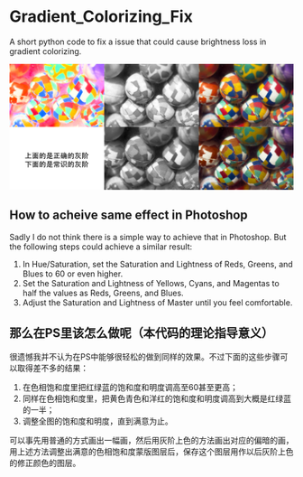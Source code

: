 # Gradient_Colorizing_Fix
A short python code to fix a issue that could cause brightness loss in gradient colorizing.

![image](https://raw.githubusercontent.com/zznewclear13/Gradient_Colorizing_Fix/master/example.jpg)

## How to acheive same effect in Photoshop

Sadly I do not think there is a simple way to achieve that in Photoshop. But the following steps could achieve a similar result:

1. In Hue/Saturation, set the Saturation and Lightness of Reds, Greens, and Blues to 60 or even higher.
2. Set the Saturation and Lightness of Yellows, Cyans, and Magentas to half the values as Reds, Greens, and Blues.
3. Adjust the Saturation and Lightness of Master until you feel comfortable.

## 那么在PS里该怎么做呢（本代码的理论指导意义）

很遗憾我并不认为在PS中能够很轻松的做到同样的效果。不过下面的这些步骤可以取得差不多的结果：

1. 在色相饱和度里把红绿蓝的饱和度和明度调高至60甚至更高；
2. 同样在色相饱和度里，把黄色青色和洋红的饱和度和明度调高到大概是红绿蓝的一半；
3. 调整全图的饱和度和明度，直到满意为止。

可以事先用普通的方式画出一幅画，然后用灰阶上色的方法画出对应的偏暗的画，用上述方法调整出满意的色相饱和度蒙版图层后，保存这个图层用作以后灰阶上色的修正颜色的图层。
